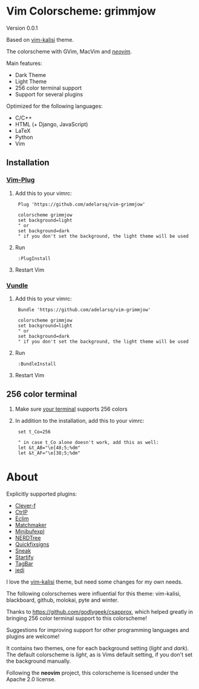 Vim Colorscheme: grimmjow
=========================

Version 0.0.1

Based on [vim-kalisi](https://github.com/freeo/vim-kalisi) theme.

The colorscheme with GVim, MacVim and [*neovim*](https://github.com/neovim/neovim).

Main features:

* Dark Theme
* Light Theme
* 256 color terminal support
* Support for several plugins

Optimized for the following languages:

* C/C++
* HTML (+ Django, JavaScript)
* LaTeX
* Python
* Vim

## Installation

### [Vim-Plug](https://github.com/junegunn/vim-plug)

1. Add this to your vimrc:

        Plug 'https://github.com/adelarsq/vim-grimmjow'

        colorscheme grimmjow
        set background=light
        " or 
        set background=dark
        " if you don't set the background, the light theme will be used

2. Run

        :PlugInstall

3. Restart Vim

### [Vundle](https://github.com/adelarsq/vim-grimmjow)

1. Add this to your vimrc:

        Bundle 'https://github.com/adelarsq/vim-grimmjow'

        colorscheme grimmjow
        set background=light
        " or 
        set background=dark
        " if you don't set the background, the light theme will be used

2. Run

        :BundleInstall

3. Restart Vim

## 256 color terminal

1. Make sure [your terminal](http://fedoraproject.org/wiki/Features/256_Color_Terminals#Terminal_256_color_support_list) supports 256 colors

2. In addition to the installation, add this to your vimrc:

        set t_Co=256

        " in case t_Co alone doesn't work, add this as well:
        let &t_AB="\e[48;5;%dm"
        let &t_AF="\e[38;5;%dm"

About
======

Explicitly supported plugins:

* [Clever-f](https://github.com/rhysd/clever-f.vim)
* [CtrlP](https://github.com/kien/ctrlp.vim)
* [Eclim](https://github.com/ervandew/eclim)
* [Matchmaker](https://github.com/qstrahl/vim-matchmaker)
* [Minibufexpl](https://github.com/weynhamz/vim-plugin-minibufexpl)
* [NERDTree](https://github.com/scrooloose/nerdtree)
* [Quickfixsigns](https://github.com/tomtom/quickfixsigns_vim)
* [Sneak](https://github.com/justinmk/vim-sneak)
* [Startify](https://github.com/mhinz/vim-startify)
* [TagBar](https://github.com/majutsushi/tagbar)
* [jedi](https://github.com/davidhalter/jedi-vim)

I love the [vim-kalisi](https://github.com/freeo/vim-kalisi) theme, but need
some changes for my own needs. 

The following colorschemes were influential for this theme: vim-kalisi, blackboard, github, molokai, pyte and winter.

Thanks to https://github.com/godlygeek/csapprox, which helped greatly in
bringing 256 color terminal support to this colorscheme!

Suggestions for improving support for other programming languages and plugins are welcome!

It contains two themes, one for each background setting (*light* and *dark*).
The default colorscheme is *light*, as is Vims default setting, if you don't set the background manually.

Following the **neovim** project, this colorscheme is licensed under the Apache 2.0 license.
